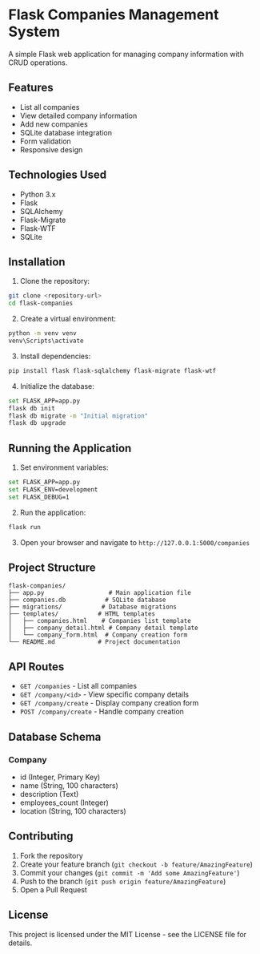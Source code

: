 # Flask Companies Management System

A simple Flask web application for managing company information with CRUD operations.

## Features

- List all companies
- View detailed company information
- Add new companies
- SQLite database integration
- Form validation
- Responsive design

## Technologies Used

- Python 3.x
- Flask
- SQLAlchemy
- Flask-Migrate
- Flask-WTF
- SQLite

## Installation

1. Clone the repository:
```bash
git clone <repository-url>
cd flask-companies
```

2. Create a virtual environment:
```bash
python -m venv venv
venv\Scripts\activate
```

3. Install dependencies:
```bash
pip install flask flask-sqlalchemy flask-migrate flask-wtf
```

4. Initialize the database:
```bash
set FLASK_APP=app.py
flask db init
flask db migrate -m "Initial migration"
flask db upgrade
```

## Running the Application

1. Set environment variables:
```bash
set FLASK_APP=app.py
set FLASK_ENV=development
set FLASK_DEBUG=1
```

2. Run the application:
```bash
flask run
```

3. Open your browser and navigate to `http://127.0.0.1:5000/companies`

## Project Structure

```
flask-companies/
├── app.py                  # Main application file
├── companies.db           # SQLite database
├── migrations/           # Database migrations
├── templates/           # HTML templates
│   ├── companies.html    # Companies list template
│   ├── company_detail.html # Company detail template
│   └── company_form.html  # Company creation form
└── README.md            # Project documentation
```

## API Routes

- `GET /companies` - List all companies
- `GET /company/<id>` - View specific company details
- `GET /company/create` - Display company creation form
- `POST /company/create` - Handle company creation

## Database Schema

### Company
- id (Integer, Primary Key)
- name (String, 100 characters)
- description (Text)
- employees_count (Integer)
- location (String, 100 characters)

## Contributing

1. Fork the repository
2. Create your feature branch (`git checkout -b feature/AmazingFeature`)
3. Commit your changes (`git commit -m 'Add some AmazingFeature'`)
4. Push to the branch (`git push origin feature/AmazingFeature`)
5. Open a Pull Request

## License

This project is licensed under the MIT License - see the LICENSE file for details.
